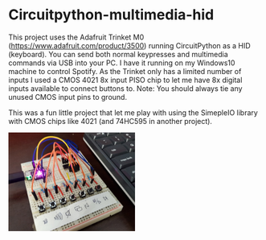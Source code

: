 # Circuitpython-multimedia-hid

This project uses the Adafruit Trinket M0 (https://www.adafruit.com/product/3500) running CircuitPython as a HID (keyboard).  You can send both normal keypresses and multimedia commands via USB into your PC.  I have it running on my Windows10 machine to control Spotify.  As the Trinket only has a limited number of inputs I used a CMOS 4021 8x input PISO chip to let me have 8x digital inputs available to connect buttons to.  Note: You should always tie any unused CMOS input pins to ground. 

This was a fun little project that let me play with using the SimepleIO library with CMOS chips like 4021 (and 74HC595 in another project).

<img src="multimedia-hid-sm.jpg" width="50%" height="auto" style="max-width:350px;margin-bottom:0; padding-bottom:0;">

